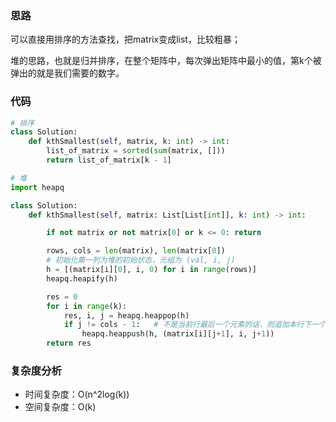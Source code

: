 ### 思路

可以直接用排序的方法查找，把matrix变成list，比较粗暴；

堆的思路，也就是归并排序，在整个矩阵中，每次弹出矩阵中最小的值，第k个被弹出的就是我们需要的数字。

### 代码

~~~python
# 排序
class Solution:
    def kthSmallest(self, matrix, k: int) -> int:
        list_of_matrix = sorted(sum(matrix, []))
        return list_of_matrix[k - 1]

# 堆
import heapq

class Solution:
    def kthSmallest(self, matrix: List[List[int]], k: int) -> int:

        if not matrix or not matrix[0] or k <= 0: return

        rows, cols = len(matrix), len(matrix[0])
        # 初始化第一列为堆的初始状态，元组为 (val, i, j)
        h = [(matrix[i][0], i, 0) for i in range(rows)]
        heapq.heapify(h)

        res = 0
        for i in range(k):
            res, i, j = heapq.heappop(h)
            if j != cols - 1:   # 不是当前行最后一个元素的话，则追加本行下一个元素。
                heapq.heappush(h, (matrix[i][j+1], i, j+1))
        return res

~~~

### 复杂度分析

- 时间复杂度：O(n^2log(k))
- 空间复杂度：O(k)

